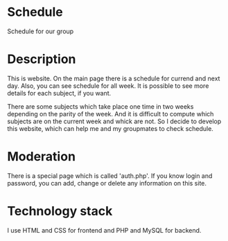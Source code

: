 # Schedule

Schedule for our group

# Description

This is website. On the main page there is a schedule for currend and next day. Also, you can see schedule for all week. It is possible to see more details for each subject, if you want. 

There are some subjects which take place one time in two weeks depending on the parity of the week. And it is difficult to compute which subjects are on the current week and whick are not. So I decide to develop this website, which can help me and my groupmates to check schedule.

# Moderation

There is a special page which is called 'auth.php'. If you know login and password, you can add, change or delete any information on this site.

# Technology stack

I use HTML and CSS for frontend and PHP and MySQL for backend.

